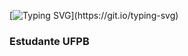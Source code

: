 [![Typing SVG](https://readme-typing-svg.demolab.com?font=Honk&duration=6666&pause=1000&color=3827DF&background=23B8FFBB&center=true&vCenter=true&multiline=true&random=false&width=435&lines=Oii%2C+sou+Ramon+Thalison%2C+vulgo+Nico.)](https://git.io/typing-svg)
### Estudante UFPB
